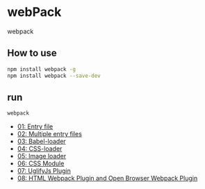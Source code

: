 # webPack
webpack

## How to use

```bash
npm install webpack -g
npm install webpack --save-dev
```
## run
```bash
webpack
```

- [01: Entry file](https://github.com/caocaoer/webPack/tree/master/demo/01)
- [02: Multiple entry files](https://github.com/caocaoer/webPack/tree/master/demo/02)
- [03: Babel-loader](https://github.com/caocaoer/webPack/tree/master/demo/03)
- [04: CSS-loader](https://github.com/caocaoer/webPack/tree/master/demo/04)
- [05: Image loader](https://github.com/caocaoer/webPack/tree/master/demo/05)
- [06: CSS Module](https://github.com/caocaoer/webPack/tree/master/demo/06)
- [07: UglifyJs Plugin](https://github.com/caocaoer/webPack/tree/master/demo/07)
- [08: HTML Webpack Plugin and Open Browser Webpack Plugin](https://github.com/caocaoer/webPack/tree/master/demo/08)